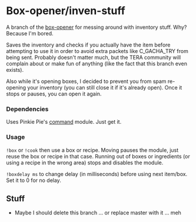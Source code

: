 # Box-opener/inven-stuff
A branch of the [box-opener](https://github.com/Some-AV-Popo/box-opener/tree/master) for messing around with inventory stuff. Why? Because I'm bored.

Saves the inventory and checks if you actually have the item before attempting to use it in order to avoid extra packets like C_GACHA_TRY from being sent. Probably doesn't matter much, but the TERA community will complain about or make fun of anything (like the fact that this branch even exists).

Also while it's opening boxes, I decided to prevent you from spam re-opening your inventory (you can still close it if it's already open). Once it stops or pauses, you can open it again.

### Dependencies
Uses Pinkie Pie's [command](https://github.com/pinkipi/command) module. Just get it.

### Usage
`!box` or `!cook` then use a box or recipe. Moving pauses the module, just reuse the box or recipe in that case. Running out of boxes or ingredients (or using a recipe in the wrong area) stops and disables the module.

`!boxdelay ms` to change delay (in milliseconds) before using next item/box. Set it to 0 for no delay.

## Stuff
* Maybe I should delete this branch ... or replace master with it ... meh
